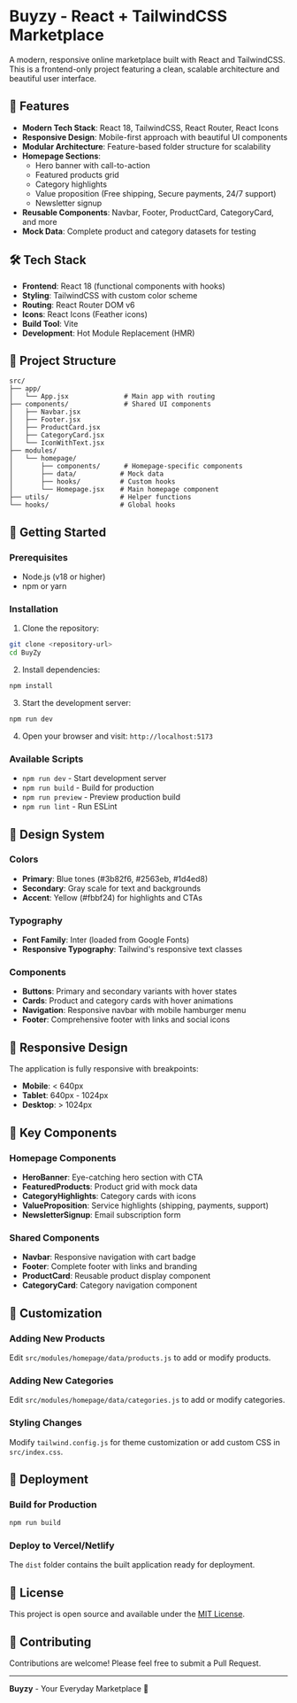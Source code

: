 # Buyzy - React + TailwindCSS Marketplace

A modern, responsive online marketplace built with React and TailwindCSS. This is a frontend-only project featuring a clean, scalable architecture and beautiful user interface.

## 🚀 Features

- **Modern Tech Stack**: React 18, TailwindCSS, React Router, React Icons
- **Responsive Design**: Mobile-first approach with beautiful UI components
- **Modular Architecture**: Feature-based folder structure for scalability
- **Homepage Sections**:
  - Hero banner with call-to-action
  - Featured products grid
  - Category highlights
  - Value proposition (Free shipping, Secure payments, 24/7 support)
  - Newsletter signup
- **Reusable Components**: Navbar, Footer, ProductCard, CategoryCard, and more
- **Mock Data**: Complete product and category datasets for testing

## 🛠️ Tech Stack

- **Frontend**: React 18 (functional components with hooks)
- **Styling**: TailwindCSS with custom color scheme
- **Routing**: React Router DOM v6
- **Icons**: React Icons (Feather icons)
- **Build Tool**: Vite
- **Development**: Hot Module Replacement (HMR)

## 📁 Project Structure

```
src/
├── app/
│   └── App.jsx              # Main app with routing
├── components/              # Shared UI components
│   ├── Navbar.jsx
│   ├── Footer.jsx
│   ├── ProductCard.jsx
│   ├── CategoryCard.jsx
│   └── IconWithText.jsx
├── modules/
│   └── homepage/
│       ├── components/      # Homepage-specific components
│       ├── data/           # Mock data
│       ├── hooks/          # Custom hooks
│       └── Homepage.jsx    # Main homepage component
├── utils/                  # Helper functions
└── hooks/                  # Global hooks
```

## 🚀 Getting Started

### Prerequisites
- Node.js (v18 or higher)
- npm or yarn

### Installation

1. Clone the repository:
```bash
git clone <repository-url>
cd BuyZy
```

2. Install dependencies:
```bash
npm install
```

3. Start the development server:
```bash
npm run dev
```

4. Open your browser and visit: `http://localhost:5173`

### Available Scripts

- `npm run dev` - Start development server
- `npm run build` - Build for production
- `npm run preview` - Preview production build
- `npm run lint` - Run ESLint

## 🎨 Design System

### Colors
- **Primary**: Blue tones (#3b82f6, #2563eb, #1d4ed8)
- **Secondary**: Gray scale for text and backgrounds
- **Accent**: Yellow (#fbbf24) for highlights and CTAs

### Typography
- **Font Family**: Inter (loaded from Google Fonts)
- **Responsive Typography**: Tailwind's responsive text classes

### Components
- **Buttons**: Primary and secondary variants with hover states
- **Cards**: Product and category cards with hover animations
- **Navigation**: Responsive navbar with mobile hamburger menu
- **Footer**: Comprehensive footer with links and social icons

## 📱 Responsive Design

The application is fully responsive with breakpoints:
- **Mobile**: < 640px
- **Tablet**: 640px - 1024px
- **Desktop**: > 1024px

## 🧩 Key Components

### Homepage Components
- **HeroBanner**: Eye-catching hero section with CTA
- **FeaturedProducts**: Product grid with mock data
- **CategoryHighlights**: Category cards with icons
- **ValueProposition**: Service highlights (shipping, payments, support)
- **NewsletterSignup**: Email subscription form

### Shared Components
- **Navbar**: Responsive navigation with cart badge
- **Footer**: Complete footer with links and branding
- **ProductCard**: Reusable product display component
- **CategoryCard**: Category navigation component

## 🔧 Customization

### Adding New Products
Edit `src/modules/homepage/data/products.js` to add or modify products.

### Adding New Categories
Edit `src/modules/homepage/data/categories.js` to add or modify categories.

### Styling Changes
Modify `tailwind.config.js` for theme customization or add custom CSS in `src/index.css`.

## 🚀 Deployment

### Build for Production
```bash
npm run build
```

### Deploy to Vercel/Netlify
The `dist` folder contains the built application ready for deployment.

## 📄 License

This project is open source and available under the [MIT License](LICENSE).

## 🤝 Contributing

Contributions are welcome! Please feel free to submit a Pull Request.

---

**Buyzy** - Your Everyday Marketplace 🛒

